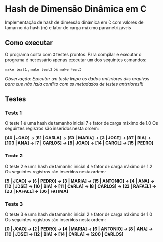 # Hash de Dimensão Dinâmica em C

Implementação de hash de dimensão dinâmica em C com valores de tamanho da hash (m) e fator de carga máximo parametrizáveis

## Como executar

O programa conta com 3 testes prontos. Para compilar e executar o programa é necessário apenas executar um dos seguintes comandos:

``make test1`` , ``make test2`` ou ``make test3``

*Observação: Executar um teste limpa os dados anteriores dos arquivos para que não haja conflito com os metadados de testes anteriores!!!*

## Testes

### Teste 1
O teste 1 é uma hash de tamanho inicial 7 e fator de carga máximo de 1.0
Os seguintes registros são inseridos nesta ordem:

**[49 | JOAO] -> [51 | CARLA] -> [59 | MARIA] -> [3 | JOSE] -> [87 | BIA] -> [103 | ANA] -> [7 | CARLOS] -> [8 | JOAO] -> [14 | CAROL] -> [15 | PEDRO]**

### Teste 2

O teste 2 é uma hash de tamanho inicial 4 e fator de carga máximo de 1.2
Os seguintes registros são inseridos nesta ordem:

**[5 | JOAO] -> [6 | PEDRO] -> [3 | MARIA] -> [15 | ANTONIO] -> [4 | ANA] -> [12 | JOSE] -> [10 | BIA] -> [11 | CARLA] -> [8 | CARLOS] -> [23 | RAFAEL] -> [23 | RAFAEL] -> [36 | FATIMA]**

### Teste 3

O teste 3 é uma hash de tamanho inicial 2 e fator de carga máximo de 1.0
Os seguintes registros são inseridos nesta ordem:

**[0 | JOAO] -> [2 | PEDRO] -> [4 | MARIA] -> [6 | ANTONIO] -> [8 | ANA] -> [10 | JOSE] -> [12 | BIA] -> [14 | CARLA] -> [200 | CARLOS]**